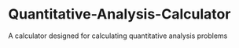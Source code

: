 # Quantitative-Analysis-Calculator
A calculator designed for calculating quantitative analysis problems
